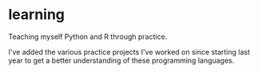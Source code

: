 # learning

Teaching myself Python and R through practice.

I've added the various practice projects I've worked on since starting last year to get a better understanding of these programming languages.
